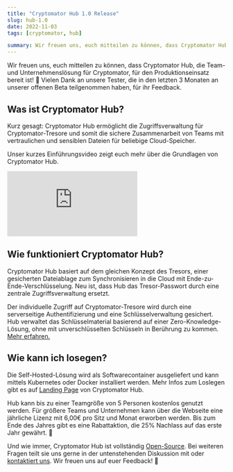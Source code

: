 ```yaml
---
title: "Cryptomator Hub 1.0 Release"
slug: hub-1.0
date: 2022-11-03
tags: [cryptomator, hub]

summary: Wir freuen uns, euch mitteilen zu können, dass Cryptomator Hub, die Team- und Unternehmenslösung für Cryptomator, für den Produktionseinsatz bereit ist! Vielen Dank an unsere Tester, die in den letzten 3 Monaten an unserer offenen Beta teilgenommen haben, für ihr Feedback.
---
```

Wir freuen uns, euch mitteilen zu können, dass Cryptomator Hub, die Team- und Unternehmenslösung für Cryptomator, für den Produktionseinsatz bereit ist! :tada: Vielen Dank an unsere Tester, die in den letzten 3 Monaten an unserer offenen Beta teilgenommen haben, für ihr Feedback.

## Was ist Cryptomator Hub?

Kurz gesagt: Cryptomator Hub ermöglicht die Zugriffsverwaltung für Cryptomator-Tresore und somit die sichere Zusammenarbeit von Teams mit vertraulichen und sensiblen Dateien für beliebige Cloud-Speicher.

Unser kurzes Einführungsvideo zeigt euch mehr über die Grundlagen von Cryptomator Hub.

<div class="relative aspect-16x9">
  <iframe class="absolute w-full h-full" src="https://www.youtube-nocookie.com/embed/D14fzrsPCxY" frameborder="0" allowfullscreen></iframe>
</div>

## Wie funktioniert Cryptomator Hub?

Cryptomator Hub basiert auf dem gleichen Konzept des Tresors, einer gesicherten Dateiablage zum Synchronisieren in die Cloud mit Ende-zu-Ende-Verschlüsselung. Neu ist, dass Hub das Tresor-Passwort durch eine zentrale Zugriffsverwaltung ersetzt.

Der individuelle Zugriff auf Cryptomator-Tresore wird durch eine serverseitige Authentifizierung und eine Schlüsselverwaltung gesichert. Hub verwaltet das Schlüsselmaterial basierend auf einer Zero-Knowledge-Lösung, ohne mit unverschlüsselten Schlüsseln in Berührung zu kommen. [Mehr erfahren.](https://github.com/cryptomator/hub/wiki/Zero-Knowledge-Key-Management)

## Wie kann ich losegen?

Die Self-Hosted-Lösung wird als Softwarecontainer ausgeliefert und kann mittels Kubernetes oder Docker installiert werden. Mehr Infos zum Loslegen gibt es auf [Landing Page](/de/hub/) von Cryptomator Hub.

Hub kann bis zu einer Teamgröße von 5 Personen kostenlos genutzt werden. Für größere Teams und Unternehmen kann über die Webseite eine jährliche Lizenz mit 6,00€ pro Sitz und Monat erworben werden. Bis zum Ende des Jahres gibt es eine Rabattaktion, die 25% Nachlass auf das erste Jahr gewährt. :confetti_ball:

Und wie immer, Cryptomator Hub ist vollständig [Open-Source](https://github.com/cryptomator/hub). Bei weiteren Fragen teilt sie uns gerne in der untenstehenden Diskussion mit oder [kontaktiert uns](mailto:hub@cryptomator.org). Wir freuen uns auf euer Feedback! :robot:
